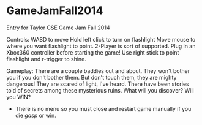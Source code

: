 GameJamFall2014
===============

Entry for Taylor CSE Game Jam Fall 2014

Controls:
	WASD to move
	Hold left click to turn on flashlight
	Move mouse to where you want flashlight to point.
	2-Player is sort of supported. Plug in an Xbox360 controller before starting the game! Use right stick to point flashlight and r-trigger to shine.

 

Gameplay:
	There are a couple baddies out and about.
	They won't bother you if you don't bother them.
	But don't touch them, they are mighty dangerous!
	They are scared of light, I've heard.
	There have been stories told of secrets among these mysterious ruins.
	What will you discover? Will you WIN?

 

* There is no menu so you must close and restart game manually if you die *gasp* or win.
